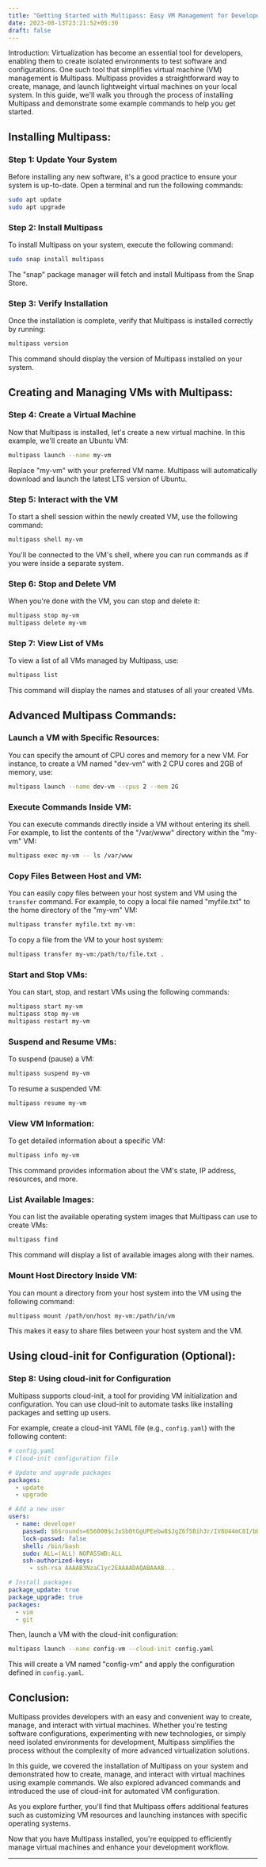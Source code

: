 ```yaml
---
title: "Getting Started with Multipass: Easy VM Management for Developers"
date: 2023-08-13T23:21:52+05:30
draft: false
---
```

Introduction:
Virtualization has become an essential tool for developers, enabling them to create isolated environments to test software and configurations. One such tool that simplifies virtual machine (VM) management is Multipass. Multipass provides a straightforward way to create, manage, and launch lightweight virtual machines on your local system. In this guide, we'll walk you through the process of installing Multipass and demonstrate some example commands to help you get started.

## Installing Multipass:

### Step 1: Update Your System
Before installing any new software, it's a good practice to ensure your system is up-to-date. Open a terminal and run the following commands:

```bash
sudo apt update
sudo apt upgrade
```

### Step 2: Install Multipass
To install Multipass on your system, execute the following command:

```bash
sudo snap install multipass
```

The "snap" package manager will fetch and install Multipass from the Snap Store.

### Step 3: Verify Installation
Once the installation is complete, verify that Multipass is installed correctly by running:

```bash
multipass version
```

This command should display the version of Multipass installed on your system.

## Creating and Managing VMs with Multipass:

### Step 4: Create a Virtual Machine
Now that Multipass is installed, let's create a new virtual machine. In this example, we'll create an Ubuntu VM:

```bash
multipass launch --name my-vm
```

Replace "my-vm" with your preferred VM name. Multipass will automatically download and launch the latest LTS version of Ubuntu.

### Step 5: Interact with the VM
To start a shell session within the newly created VM, use the following command:

```bash
multipass shell my-vm
```

You'll be connected to the VM's shell, where you can run commands as if you were inside a separate system.

### Step 6: Stop and Delete VM
When you're done with the VM, you can stop and delete it:

```bash
multipass stop my-vm
multipass delete my-vm
```

### Step 7: View List of VMs
To view a list of all VMs managed by Multipass, use:

```bash
multipass list
```

This command will display the names and statuses of all your created VMs.

## Advanced Multipass Commands:

### Launch a VM with Specific Resources:
You can specify the amount of CPU cores and memory for a new VM. For instance, to create a VM named "dev-vm" with 2 CPU cores and 2GB of memory, use:

```bash
multipass launch --name dev-vm --cpus 2 --mem 2G
```

### Execute Commands Inside VM:
You can execute commands directly inside a VM without entering its shell. For example, to list the contents of the "/var/www" directory within the "my-vm" VM:

```bash
multipass exec my-vm -- ls /var/www
```

### Copy Files Between Host and VM:
You can easily copy files between your host system and VM using the `transfer` command. For example, to copy a local file named "myfile.txt" to the home directory of the "my-vm" VM:

```bash
multipass transfer myfile.txt my-vm:
```

To copy a file from the VM to your host system:

```bash
multipass transfer my-vm:/path/to/file.txt .
```

### Start and Stop VMs:
You can start, stop, and restart VMs using the following commands:

```bash
multipass start my-vm
multipass stop my-vm
multipass restart my-vm
```

### Suspend and Resume VMs:
To suspend (pause) a VM:

```bash
multipass suspend my-vm
```

To resume a suspended VM:

```bash
multipass resume my-vm
```

### View VM Information:
To get detailed information about a specific VM:

```bash
multipass info my-vm
```

This command provides information about the VM's state, IP address, resources, and more.

### List Available Images:
You can list the available operating system images that Multipass can use to create VMs:

```bash
multipass find
```

This command will display a list of available images along with their names.

### Mount Host Directory Inside VM:
You can mount a directory from your host system into the VM using the following command:

```bash
multipass mount /path/on/host my-vm:/path/in/vm
```

This makes it easy to share files between your host system and the VM.

## Using cloud-init for Configuration (Optional):

### Step 8: Using cloud-init for Configuration
Multipass supports cloud-init, a tool for providing VM initialization and configuration. You can use cloud-init to automate tasks like installing packages and setting up users.

For example, create a cloud-init YAML file (e.g., `config.yaml`) with the following content:

```yaml
# config.yaml
# Cloud-init configuration file

# Update and upgrade packages
packages:
  - update
  - upgrade

# Add a new user
users:
  - name: developer
    passwd: $6$rounds=656000$cJxSb0tGgUPEebw8$JgZ6f5Bih3r/IV8U44mC8I/bBpMNRb/PrTtugmCL7C68M7i9x6VDSBhtZGzOQQLkcvLAnGPfRlSdHu.qrdn7J/
    lock-passwd: false
    shell: /bin/bash
    sudo: ALL=(ALL) NOPASSWD:ALL
    ssh-authorized-keys:
      - ssh-rsa AAAAB3NzaC1yc2EAAAADAQABAAAB...

# Install packages
package_update: true
package_upgrade: true
packages:
  - vim
  - git
```

Then, launch a VM with the cloud-init configuration:

```bash
multipass launch --name config-vm --cloud-init config.yaml
```

This will create a VM named "config-vm" and apply the configuration defined in `config.yaml`.

## Conclusion:

Multipass provides developers with an easy and convenient way to create, manage, and interact with virtual machines. Whether you're testing software configurations, experimenting with new technologies, or simply need isolated environments for development, Multipass simplifies the process without the complexity of more advanced virtualization solutions.

In this guide, we covered the installation of Multipass on your system and demonstrated how to create, manage, and interact with virtual machines using example commands. We also explored advanced commands and introduced the use of cloud-init for automated VM configuration.

As you explore further, you'll find that Multipass offers additional features such as customizing VM resources and launching instances with specific operating systems.

Now that you have Multipass installed, you're equipped to efficiently manage virtual machines and enhance your development workflow.

---